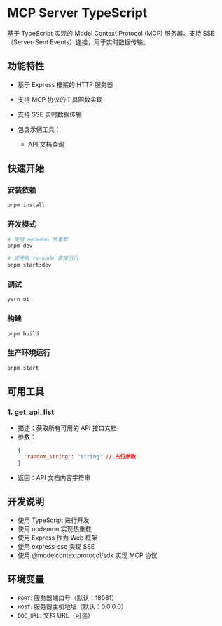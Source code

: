 <!--
 * @Author: blue
 * @Date: 2025-07-02 16:17:14
 * @FilePath: /api-mcp-server/README.md
-->

# MCP Server TypeScript

基于 TypeScript 实现的 Model Context Protocol (MCP) 服务器。支持 SSE（Server-Sent Events）连接，用于实时数据传输。

## 功能特性

- 基于 Express 框架的 HTTP 服务器
- 支持 MCP 协议的工具函数实现
- 支持 SSE 实时数据传输
- 包含示例工具：

  - API 文档查询

## 快速开始

### 安装依赖

```bash
pnpm install
```

### 开发模式

```bash
# 使用 nodemon 热重载
pnpm dev

# 或使用 ts-node 直接运行
pnpm start:dev
```

### 调试

```bash
yarn ui
```

### 构建

```bash
pnpm build
```

### 生产环境运行

```bash
pnpm start
```

## 可用工具

### 1. get_api_list

- 描述：获取所有可用的 API 接口文档
- 参数：
  ```json
  {
    "random_string": "string" // 占位参数
  }
  ```
- 返回：API 文档内容字符串

## 开发说明

- 使用 TypeScript 进行开发
- 使用 nodemon 实现热重载
- 使用 Express 作为 Web 框架
- 使用 express-sse 实现 SSE
- 使用 @modelcontextprotocol/sdk 实现 MCP 协议

## 环境变量

- `PORT`: 服务器端口号（默认：18081）
- `HOST`: 服务器主机地址（默认：0.0.0.0）
- `DOC_URL`: 文档 URL（可选）
